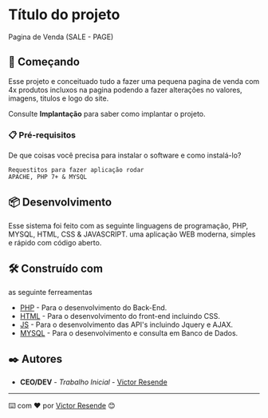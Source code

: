 # Título do projeto

Pagina de Venda (SALE - PAGE)

## 🚀 Começando

Esse projeto e conceituado tudo a fazer uma pequena pagina de venda com 4x produtos incluxos na pagina podendo a fazer alterações no valores, imagens, titulos e logo do site.

Consulte **Implantação** para saber como implantar o projeto.

### 📋 Pré-requisitos

De que coisas você precisa para instalar o software e como instalá-lo?

```
Requestitos para fazer aplicação rodar
APACHE, PHP 7+ & MYSQL
```

## 📦 Desenvolvimento

Esse sistema foi feito com as seguinte linguagens de programação, PHP, MYSQL, HTML, CSS & JAVASCRIPT.
uma aplicação WEB moderna, simples e rápido com código aberto.

## 🛠️ Construído com

as seguinte ferreamentas

* [PHP](https://www.php.net/docs.php) - Para o desenvolvimento do Back-End.
* [HTML](https://developer.mozilla.org/pt-BR/docs/Web/HTML) - Para o desenvolvimento do front-end incluindo CSS.
* [JS](https://www.javascript.com/try) - Para o desenvolvimento  das API's incluindo Jquery e AJAX.
* [MYSQL](https://dev.mysql.com/doc/) - Para o desenvolvimento e consulta em Banco de Dados.


## ✒️ Autores

* **CEO/DEV** - *Trabalho Inicial* - [Victor Resende](https://github.com/victorresende069/)

---
⌨️ com ❤️ por [Victor Resende](https://www.instagram.com/victorresende069/) 😊